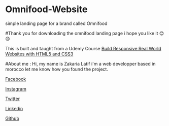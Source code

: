 # Omnifood-Website
 simple landing page for a brand called Omnifood
 
 #Thank you for downloading the omnifood landing page i hope you like it 😊😊

This is built and taught from a Udemy Course [Build Responsive Real World Websites with HTML5 and CSS3](https://www.udemy.com/course/design-and-develop-a-killer-website-with-html5-and-css3/)

#About me :
Hi, my name is Zakaria Latif i'm a web developper based in morocco
let me know how you found the project.

[Facebook](https://www.facebook.com/zakaria.latif.165)

[Instagram](https://www.instagram.com/zakaria__latif/)

[Twitter](https://twitter.com/ZakariaLatif8)

[Linkedin](https://www.linkedin.com/in/zakaria-latif-44bba11b7/)

[Github](https://github.com/Zakaria-Latif)
